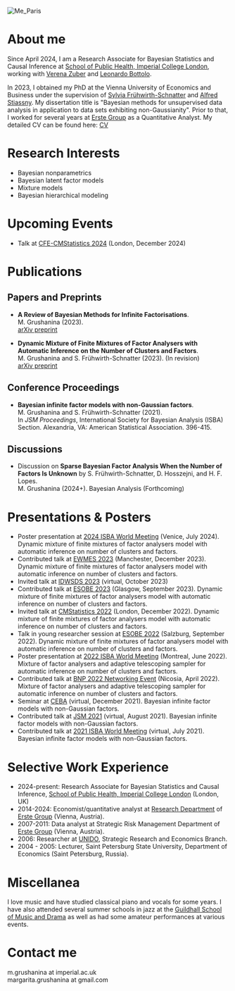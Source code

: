 
![Me_Paris](https://user-images.githubusercontent.com/89254397/170114042-7f9c4514-8d97-4925-9c5f-c3762a4ea7ef.jpg)

# About me

Since April 2024, I am a Research Associate for Bayesian Statistics and Causal Inference at [School of Public Health, Imperial College London](https://www.imperial.ac.uk/school-public-health), working with [Verena Zuber](https://www.imperial.ac.uk/people/v.zuber) and [Leonardo Bottolo](https://www.c2d3.cam.ac.uk/directory/266/dr-leonardo-bottolo).

In 2023, I obtained my PhD at the Vienna University of Economics and Business under the supervision of [Sylvia Frühwirth-Schnatter](https://www.wu.ac.at/en/statmath/faculty-staff/faculty/sfruehwirthschnatter) and [Alfred Stiassny](https://research.wu.ac.at/en/persons/alfred-stiassny-4). My dissertation title is "Bayesian methods for unsupervised data analysis in application to data sets exhibiting non-Gaussianity". Prior to that, I worked for several years at [Erste Group](https://www.erstegroup.com/en/home) as a Quantitative Analyst. My detailed CV can be found here: [CV](CV.pdf)

# Research Interests
- Bayesian nonparametrics
- Bayesian latent factor models
- Mixture models
- Bayesian hierarchical modeling

# Upcoming Events
- Talk at [CFE-CMStatistics 2024](https://www.cmstatistics.org/CFECMStatistics2024/) (London, December 2024)

# Publications
## Papers and Preprints
- **A Review of Bayesian Methods for Infinite Factorisations**.  
M. Grushanina (2023).   
[arXiv preprint](http://arxiv.org/abs/2309.12990)

- **Dynamic Mixture of Finite Mixtures of Factor Analysers with Automatic Inference on the Number of Clusters and Factors**.  
M. Grushanina and S. Frühwirth-Schnatter (2023). (In revision)  
[arXiv preprint](http://arxiv.org/abs/2307.07045)

## Conference Proceedings
- **Bayesian infinite factor models with non-Gaussian factors**.  
M. Grushanina and S. Frühwirth-Schnatter (2021).   
In *JSM Proceedings*, International Society for Bayesian Analysis (ISBA) Section. Alexandria, VA: American Statistical Association. 396-415.

## Discussions
- Discussion on **Sparse Bayesian Factor Analysis When the Number of Factors Is Unknown** by S. Frühwirth-Schnatter, D. Hosszejni, and H. F. Lopes.  
M. Grushanina (2024+). Bayesian Analysis (Forthcoming)

# Presentations & Posters
- Poster presentation at [2024 ISBA World Meeting](https://www.unive.it/web/en/2208/home) (Venice, July 2024). Dynamic mixture of finite mixtures of factor analysers model with automatic inference on number of clusters and factors.
- Contributed talk at [EWMES 2023](https://www.econometricsociety.org/regional-activities/schedule/2023/12/17/2023-EWMES-Manchester-United-Kingdom#:~:text=We%20are%20pleased%20to%20announce,%2C%20in%20Manchester%2C%20United%20Kingdom.) (Manchester, December 2023). Dynamic mixture of finite mixtures of factor analysers model with automatic inference on number of clusters and factors.
- Invited talk at [IDWSDS 2023](https://www.idwsds.org) (virtual, October 2023)
- Contributed talk at [ESOBE 2023](https://www.gla.ac.uk/schools/business/events/headline_929062_en.html) (Glasgow, September 2023). Dynamic mixture of finite mixtures of factor analysers model with automatic inference on number of clusters and factors.
- Invited talk at [CMStatistics 2022](http://www.cmstatistics.org/CMStatistics2022/) (London, December 2022). Dynamic mixture of finite mixtures of factor analysers model with automatic inference on number of clusters and factors.
- Talk in young researcher session at [ESOBE 2022](https://sites.google.com/view/esobe2022salzburg/home) (Salzburg, September 2022). Dynamic mixture of finite mixtures of factor analysers model with automatic inference on number of clusters and factors.
- Poster presentation at [2022 ISBA World Meeting](https://isbawebmaster.github.io/ISBA2022/) (Montreal, June 2022). Mixture of factor analysers and adaptive telescoping sampler for automatic inference on number of clusters and factors.
- Contributed talk at [BNP 2022 Networking Event](http://cyprusconferences.org/bnp2022/) (Nicosia, April 2022). Mixture of factor analysers and adaptive telescoping sampler for automatic inference on number of clusters and factors.
- Seminar at [CEBA](https://ceba-lab.org/eng) (virtual, December 2021). Bayesian infinite factor models with non-Gaussian factors.
- Contributed talk at [JSM 2021](https://ww2.amstat.org/meetings/jsm/2021/) (virtual, August 2021). Bayesian infinite factor models with non-Gaussian factors.
- Contributed talk at [2021 ISBA World Meeting](https://events.stat.uconn.edu/ISBA2021/) (virtual, July 2021). Bayesian infinite factor models with non-Gaussian factors.

# Selective Work Experience
- 2024-present: Research Associate for Bayesian Statistics and Causal Inference, [School of Public Health, Imperial College London](https://www.imperial.ac.uk/school-public-health) (London, UK)
- 2014-2024: Economist/quantitative analyst at [Research Department](https://www.erstegroup.com/en/research) of [Erste Group](https://www.erstegroup.com/en/home) (Vienna, Austria).
- 2007-2011: Data analyst at Strategic Risk Management Department of [Erste Group](https://www.erstegroup.com/en/home) (Vienna, Austria).
- 2006: Researcher at [UNIDO](https://www.unido.org), Strategic Research and Economics Branch.
- 2004 - 2005: Lecturer, Saint Petersburg State University, Department of Economics (Saint Petersburg, Russia).

# Miscellanea

I love music and have studied classical piano and vocals for some years. I have also attended several summer schools in jazz at the [Guildhall School of Music and Drama](https://www.gsmd.ac.uk) as well as had some amateur performances at various events.

# Contact me

m.grushanina at imperial.ac.uk        
margarita.grushanina at gmail.com



